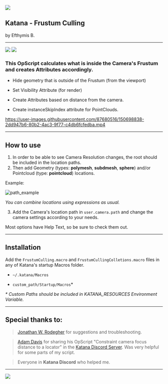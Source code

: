![](https://img.shields.io/github/last-commit/EfthymisB/Katana-Frustum_Culling)

## Katana - Frustum Culling
by Efthymis B.

---
![](https://img.shields.io/badge/Lua-000090?logo=lua&logoColor=white)
![](https://img.shields.io/badge/Katana-4.0v5+-FCB123?logo=katana&logoColor=white)

### This OpScript calculates what is inside the Camera's Frustum and creates Attributes accordingly.

- Hide geometry that is outside of the Frustum (from the viewport)

- Set Visibility Attribute (for render)

- Create Attributes based on distance from the camera.

- Create instanceSkipIndex attribute for PointClouds.

https://user-images.githubusercontent.com/87680516/150698838-2dd947b6-80b2-4ac3-9f77-c4db6fcfedba.mp4

---

## How to use

1. In order to be able to see Camera Resolution changes, the root should be included in the location paths.
2. Then add Geometry (types: **polymesh**, **subdmesh**, **sphere**) and/or Pointcloud (type: **pointcloud**) locations.


Example:

![path_example](https://user-images.githubusercontent.com/87680516/150696163-3f347bc9-59bf-4409-ad38-6f06bb8a5119.png)


*You can combine locations using expressions as usual.*

3. Add the Camera's location path in `user.camera.path` and change the camera settings according to your needs.

Most options have Help Text, so be sure to check them out.

---

## Installation

Add the `FrustumCulling.macro` and `FrustumCullingColletions.macro` files in any of Katana's startup Macros folder.

- `~/.katana/Macros`

- `custom_path/Startup/Macros`*

_* Custom Paths should be included in KATANA_RESOURCES Environment Variable._

---


## **Special thanks to**:

 > [Jonathan W. Rodegher](https://www.linkedin.com/in/jonathanrodegher/) for suggestions and troubleshooting.

 > [Adam Davis](https://www.linkedin.com/in/adamtdavis/) for sharing his OpScript "Constraint camera focus distance to a locator" in the [Katana Discord Server](https://discord.gg/Rgn9ucN). Was very helpful for some parts of my script.

 > Everyone in **Katana Discord** who helped me.
---

[![](https://img.shields.io/badge/contact-efthymisb.vfx@gmail.com-critical?logo=gmail&logoColor=red)](mailto:efthymisb.vfx@gmail.com)

